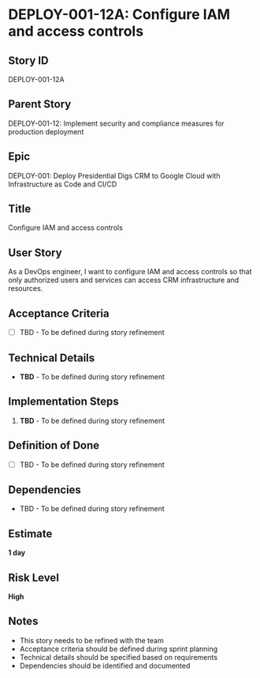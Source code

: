# DEPLOY-001-12A: Configure IAM and access controls

## Story ID
DEPLOY-001-12A

## Parent Story
DEPLOY-001-12: Implement security and compliance measures for production deployment

## Epic
DEPLOY-001: Deploy Presidential Digs CRM to Google Cloud with Infrastructure as Code and CI/CD

## Title
Configure IAM and access controls

## User Story
As a DevOps engineer, I want to configure IAM and access controls so that only authorized users and services can access CRM infrastructure and resources.

## Acceptance Criteria
- [ ] TBD - To be defined during story refinement

## Technical Details
- **TBD** - To be defined during story refinement

## Implementation Steps
1. **TBD** - To be defined during story refinement

## Definition of Done
- [ ] TBD - To be defined during story refinement

## Dependencies
- TBD - To be defined during story refinement

## Estimate
**1 day**

## Risk Level
**High**

## Notes
- This story needs to be refined with the team
- Acceptance criteria should be defined during sprint planning
- Technical details should be specified based on requirements
- Dependencies should be identified and documented
